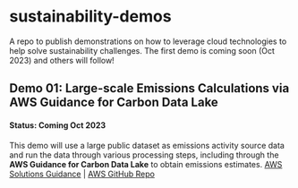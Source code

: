 # sustainability-demos
A repo to publish demonstrations on how to leverage cloud technologies to help solve sustainability challenges. The first demo is coming soon (Oct 2023) and others will follow!

## Demo 01: Large-scale Emissions Calculations via AWS Guidance for Carbon Data Lake
#### Status: Coming Oct 2023
This demo will use a large public dataset as emissions activity source data and run the data through various processing steps, including through the **AWS Guidance for Carbon Data Lake** to obtain emissions estimates.
[AWS Solutions Guidance](https://aws.amazon.com/solutions/guidance/carbon-data-lake-on-aws/) | [AWS GitHub Repo](https://github.com/aws-solutions-library-samples/guidance-for-carbon-data-lake-on-aws)
